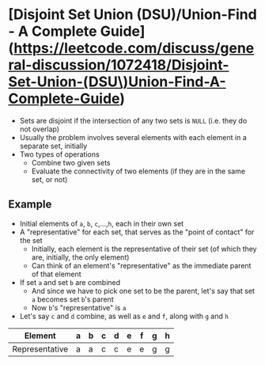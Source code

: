 # [Disjoint Set Union (DSU)/Union-Find - A Complete Guide](https://leetcode.com/discuss/general-discussion/1072418/Disjoint-Set-Union-(DSU\)Union-Find-A-Complete-Guide)

* Sets are disjoint if the intersection of any two sets is `NULL` (i.e. they do not overlap)
* Usually the problem involves several elements with each element in a separate set, initially
* Two types of operations
  * Combine two given sets
  * Evaluate the connectivity of two elements (if they are in the same set, or not)

## Example

* Initial elements of `a`, `b`, `c`,...,`h`, each in their own set
* A "representative" for each set, that serves as the "point of contact" for the set
  * Initially, each element is the representative of their set (of which they are, initially, the only element)
  * Can think of an element's "representative" as the immediate parent of that element
* If set `a` and set `b` are combined
  * And since we have to pick one set to be the parent, let's say that set `a` becomes set `b`'s parent
  * Now `b`'s "representative" is `a`
* Let's say `c` and `d` combine, as well as `e` and `f`, along with `g` and `h`

| Element        | a | b | c | d | e | f | g | h |
|----------------|---|---|---|---|---|---|---|---|
| Representative | a | a | c | c | e | e | g | g |

